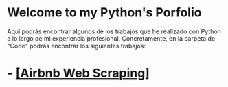 # Welcome to my Python's Porfolio

Aquí podrás encontrar algunos de los trabajos que he realizado con Python a lo largo de mi experiencia profesional. 
Concretamente, en la carpeta de "Code" podrás encontrar los siguientes trabajos:

# - [[Airbnb Web Scraping]]([https://www.linkedin.com/in/pablofdezmesa/](https://github.com/pfdezmesa/Python_Porfolio/blob/main/Code/Airbnb%20Web%20Scraping.ipynb)https://github.com/pfdezmesa/Python_Porfolio/blob/main/Code/Airbnb%20Web%20Scraping.ipynb)
